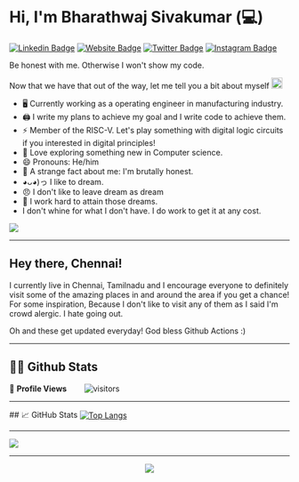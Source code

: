 # Hi, I'm Bharathwaj Sivakumar (:computer:)

[![Linkedin Badge](https://img.shields.io/badge/-LinkedIn-0e76a8?style=flat-square&logo=Linkedin&logoColor=white)](https://linkedin.com/in/bharathwajist)
[![Website Badge](https://img.shields.io/badge/Website-3b5998?style=flat-square&logo=google-chrome&logoColor=white)](http://tamaai.com/)
[![Twitter Badge](https://img.shields.io/badge/-Twitter-00acee?style=flat-square&logo=Twitter&logoColor=white)](https://twitter.com/BharathWajist)
[![Instagram Badge](https://img.shields.io/badge/-Instagram-e4405f?style=flat-square&logo=Instagram&logoColor=white)](https://instagram.com/bharathwajist/)
<!-- [![Medium Badge](https://img.shields.io/badge/Medium-12100E?style=flat-square&logo=Medium&logoColor=white)](https://medium.com/@sachinmalhotra) -->

Be honest with me. Otherwise I won't show my code.

<!-- markdownlint-disable MD033 -->
<!-- <a href="https://app.daily.dev/edorado93"><img src="https://github.com/edorado93/edorado93/blob/main/devcard.svg" width="200" align="right" alt="Sachin Malhotra's Dev Card"/></a> -->
<!-- markdownlint-enable MD033 -->

Now that we have that out of the way, let me tell you a bit about myself <img src="https://emojis.slackmojis.com/emojis/images/1520808873/3643/cool-doge.gif?1520808873" width="20" />

* 🖥️ Currently working as a operating engineer in manufacturing industry.
* 🖨️ I write my plans to achieve my goal and I write code to achieve them.
* ⚡ Member of the RISC-V. Let's play something with digital logic circuits if you interested in digital principles!
* 🧐 Love exploring something new in Computer science.
* 😄 Pronouns: He/him
* 🤯 A strange fact about me: I'm brutally honest.
* ◕ᴗ◕)っ I like to dream. 
* 😠 I don't like to leave dream as dream
* 💪 I work hard to attain those dreams.
* I don't whine for what I don't have. I do work to get it at any cost.
<p align="left">
  <img src="https://quotes-github-readme.vercel.app/api?type=horizontal&theme=light)](https://github.com/piyushsuthar/github-readme-quotes" />
</p>
  
 ---
## Hey there, Chennai!

I currently live in Chennai, Tamilnadu and I encourage everyone to definitely visit some of the amazing places in and around the area if you get a chance! For some inspiration, Because I don't like to visit any of them as I said I'm crowd alergic. I hate going out.

Oh and these get updated everyday! God bless Github Actions :)

---
## 👨‍💻 Github Stats
🌱 **Profile Views**&nbsp;&nbsp;&nbsp;&nbsp;&nbsp;&nbsp;&nbsp;
![visitors](https://profile-counter.glitch.me/bharathwajist/count.svg?align=center)

<hr>
 ## &#x1f4c8; GitHub Stats

<a href="https://github.com/bharathwajist/bharathwajist">
<img align="center" src="https://github-readme-stats.vercel.app/api/top-langs/?username=bharathwajist&hide=handlebars,ejs&bg_color=010d28&title_color=F2C300&icon_color=F2bbc8a&text_color=ffffff&langs_count=4" alt="Top Langs"/>
</a>
<!-- <a href="https://github.com/bharathwajist/bharathwajist">
<img align="center" src="https://github-readme-stats.vercel.app/api?username=bharathwajist&show_icons=true&count_private=true&bg_color=010d28&title_color=F2C300&icon_color=F2bbc8a&text_color=ffffff&include_all_commits=true" alt="Bharathwaj's GitHub stats"/>
</a> -->
 <hr>
<img align="center" src="https://github-readme-stats.vercel.app/api?username=bharathwajist&show_icons=true&theme=dracula" />

<hr>
<p align="center">
  <img src="https://capsule-render.vercel.app/api?type=waving&color=gradient&height=110&section=footer&animation=twinkling"/>
</p>
